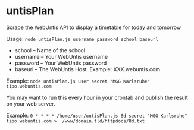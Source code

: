 # untisPlan
Scrape the WebUntis API to display a timetable for today and tomorrow

Usage: `node untisPlan.js username password school baseurl`

- school – Name of the school
- username – Your WebUntis username
- password – Your WebUntis password
- baseurl – The WebUntis Host. Example: XXX.webuntis.com

Example: `node untisPlan.js user secret "MGG Karlsruhe" tipo.webuntis.com`

You may want to run this every hour in your crontab and publish the result on your web server.

Example: 
`0 * * * * /home/user/untisPlan.js 8d secret "MGG Karlsruhe" tipo.webuntis.com >  /www/domain.tld/httpdocs/8d.txt`
